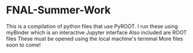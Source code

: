 # FNAL-Summer-Work
This is a compilation of python files that use PyROOT.
  I run these using myBinder which is an interactive Jupyter interface
Also included are ROOT files
  These must be opened using the local machine's terminal
More files soon to come!
  
